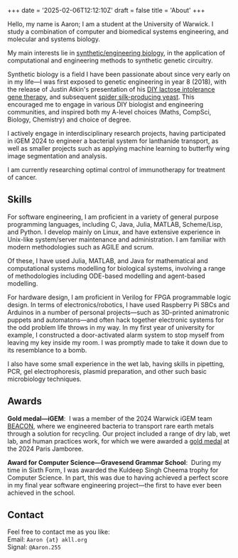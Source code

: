 +++
date = '2025-02-06T12:12:10Z'
draft = false
title = 'About'
+++

Hello, my name is Aaron; I am a student at the University of
Warwick. I study a combination of computer and biomedical systems
engineering, and molecular and systems biology.

My main interests lie in [synthetic/engineering
biology](https://en.wikipedia.org/wiki/Synthetic_biology), in the
application of computational and engineering methods to synthetic
genetic circuitry.

Synthetic biology is a field I have been passionate about since very
early on in my life—I was first exposed to genetic engineering in year
8 (2018), with the release of Justin Atkin's presentation of his [DIY
lactose intolerance gene
therapy](https://www.youtube.com/watch?v=J3FcbFqSoQY), and subsequent
[spider silk-producing
yeast](https://youtu.be/Fx8TcGrCOSI?feature=shared). This encouraged
me to engage in various DIY biologist and engineering communities, and
inspired both my A-level choices (Maths, CompSci, Biology, Chemistry)
and choice of degree.

I actively engage in interdisciplinary research projects, having
participated in iGEM 2024 to engineer a bacterial system for
lanthanide transport, as well as smaller projects such as applying
machine learning to butterfly wing image segmentation and analysis. 

I am currently researching optimal control of immunotherapy for
treatment of cancer.

## Skills
For software engineering, I am proficient in a variety of general purpose
programming languages, including C, Java, Julia, MATLAB, Scheme/Lisp,
and Python. I develop mainly on Linux, and have extensive experience
in Unix-like system/server maintenance and administration. I am
familiar with modern methodologies such as AGILE and scrum.

Of these, I have used Julia, MATLAB, and Java for mathematical and
computational systems modelling for biological systems, involving a
range of methodologies including ODE-based modelling and agent-based
modelling.

For hardware design, I am proficient in Verilog for FPGA programmable
logic design. In terms of electronics/robotics, I have used Raspberry
Pi SBCs and Arduinos in a number of personal projects—such as
3D-printed animatronic puppets and automatons—and often hack together
electronic systems for the odd problem life throws in my way. In my
first year of university for example, I constructed a door-activated
alarm system to stop myself from leaving my key inside my room. I was
promptly made to take it down due to its resemblance to a bomb.

I also have some small experience in the wet lab, having skills in
pipetting, PCR, gel electrophoresis, plasmid preparation, and other
such basic microbiology techniques.

## Awards
**Gold medal—iGEM**:  I was a member of the 2024 Warwick iGEM team
[BEACON](https://2024.igem.wiki/warwick), where we engineered bacteria
to transport rare earth metals through a solution for recycling. Our
project included a range of dry lab, wet lab, and human practices
work, for which we were awarded a [gold
medal](https://warwick.ac.uk/fac/sci/dcs/news/?newsItem=8ac672c492d39b5d0192e6ffcbc10b44)
at the 2024 Paris Jamboree.

**Award for Computer Science—Gravesend Grammar School**:  During my
time in Sixth Form, I was awarded the Kuldeep Singh Cheema trophy for
Computer Science. In part, this was due to having achieved a perfect
score in my final year software engineering project—the first to have
ever been achieved in the school.

## Contact
Feel free to contact me as you like: \
Email: `Aaron {at} akll.org` \
Signal: `@Aaron.255`
